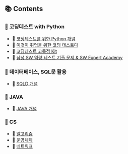 ## 📚 Contents
### 📂 코딩테스트 with Python
- 🔗 [코딩테스트를 위한 Python 개념](./python_코딩테스트_개념.md)
- 🔗 [이것이 취업을 위한 코딩 테스트다](https://github.com/SeoMiYoung/ready-for-coding-test)
- 🔗 [코딩테스트 고득점 Kit](./python_알고리즘_문풀.md)
- 🔗 [삼성 SW 역량 테스트 기출 문제 & SW Expert Academy](./python_samsung_sw.md)

### 📂 데이터베이스, SQL문 활용
- 🔗 [SQLD 개념](./SQLD_개념.md)

### 📂 JAVA
- 🔗 [JAVA 개념](./JAVA_개념.md)

### 📂 CS
- 🔗 [알고리즘](./CS_알고리즘.md)
- 🔗 [운영체제](./CS_운영체제.md)
- 🔗 [네트워크](./CS_네트워크.md)

























